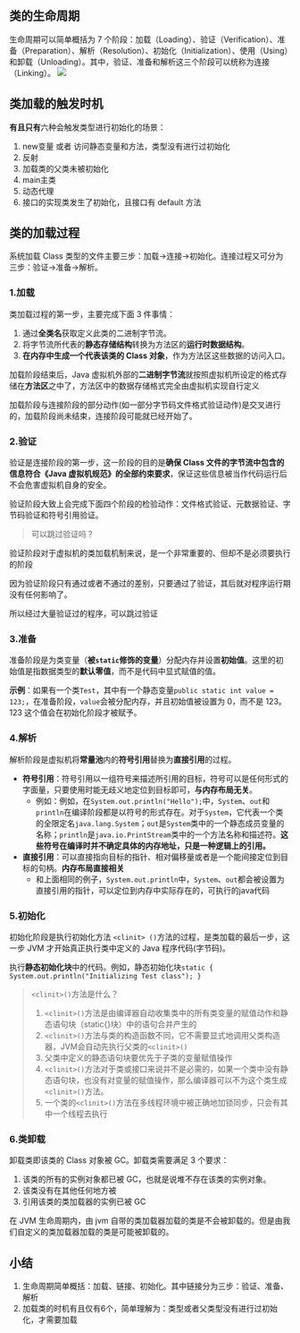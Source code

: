 ## 类的生命周期
生命周期可以简单概括为 7 个阶段：加载（Loading）、验证（Verification）、准备（Preparation）、解析（Resolution）、初始化（Initialization）、使用（Using）和卸载（Unloading）。其中，验证、准备和解析这三个阶段可以统称为连接（Linking）。
![](http://file.cfd.hhblog.top/myPicture/20240818172131.png)
## 类加载的触发时机
**有且只有**六种会触发类型进行初始化的场景：
1. new变量 或者 访问静态变量和方法，类型没有进行过初始化
2. 反射
3. 加载类的父类未被初始化
4. main主类
5. 动态代理
6. 接口的实现类发生了初始化，且接口有 default 方法
## 类的加载过程
系统加载 Class 类型的文件主要三步：加载->连接->初始化。连接过程又可分为三步：验证->准备->解析。

### 1.加载
类加载过程的第一步，主要完成下面 3 件事情：
1. 通过**全类名**获取定义此类的二进制字节流。
2. 将字节流所代表的**静态存储结构**转换为方法区的**运行时数据结构**。
3. **在内存中生成一个代表该类的 Class 对象**，作为方法区这些数据的访问入口。

加载阶段结束后，Java 虚拟机外部的**二进制字节流**就按照虚拟机所设定的格式存储在**方法区**之中了，方法区中的数据存储格式完全由虚拟机实现自行定义

加载阶段与连接阶段的部分动作(如一部分字节码文件格式验证动作)是交叉进行的，加载阶段尚未结束，连接阶段可能就已经开始了。

### 2.验证
验证是连接阶段的第一步，这一阶段的目的是**确保 Class 文件的字节流中包含的信息符合《Java 虚拟机规范》的全部约束要求**，保证这些信息被当作代码运行后不会危害虚拟机自身的安全。

验证阶段大致上会完成下面四个阶段的检验动作：文件格式验证、元数据验证、字节码验证和符号引用验证。 

> 可以跳过验证吗？

验证阶段对于虚拟机的类加载机制来说，是一个非常重要的、但却不是必须要执行的阶段

因为验证阶段只有通过或者不通过的差别，只要通过了验证，其后就对程序运行期没有任何影响了。

所以经过大量验证过的程序，可以跳过验证
### 3.准备

准备阶段是为类变量（**被`static`修饰的变量**）分配内存并设置**初始值**。这里的初始值是指数据类型的**默认零值**，而不是代码中显式赋值的值。

**示例**：如果有一个类`Test`，其中有一个静态变量`public static int value = 123;`，在准备阶段，`value`会被分配内存，并且初始值被设置为 0，而不是 123。123 这个值会在初始化阶段才被赋予。
### 4.解析
解析阶段是虚拟机将**常量池**内的**符号引用**替换为**直接引用**的过程。 
- **符号引用**：符号引用以一组符号来描述所引用的目标，符号可以是任何形式的字面量，只要使用时能无歧义地定位到目标即可，**与内存布局无关**。
	- 例如：例如，在`System.out.println("Hello");`中，`System`、`out`和`println`在编译阶段都是以符号的形式存在。对于`System`，它代表一个类的全限定名`java.lang.System`；`out`是`System`类中的一个静态成员变量的名称；`println`是`java.io.PrintStream`类中的一个方法名称和描述符。**这些符号在编译时并不确定具体的内存地址，只是一种逻辑上的引用。**
- **直接引用**：可以直接指向目标的指针、相对偏移量或者是一个能间接定位到目标的句柄。**内存布局直接相关**
	- 和上面相同的例子，`System.out.println`中，`System`、`out`都会被设置为直接引用的指针，可以定位到内存中实际存在的，可执行的java代码
### 5.初始化
初始化阶段是执行初始化方法 `<clinit> ()`方法的过程，是类加载的最后一步，这一步 JVM 才开始真正执行类中定义的 Java 程序代码(字节码)。

执行**静态初始化块**中的代码。例如，静态初始化块`static { System.out.println("Initializing Test class"); }`

> `<clinit>()`方法是什么？
> 
> 1. `<clinit>()`方法是由编译器自动收集类中的所有类变量的赋值动作和静态语句块（static{}块）中的语句合并产生的
> 2. `<clinit>()`方法与类的构造函数不同，它不需要显式地调用父类构造器，JVM会自动先执行父类的`<clinit>()`
> 3. 父类中定义的静态语句块要优先于子类的变量赋值操作
> 4. `<clinit>()`方法对于类或接口来说并不是必需的，如果一个类中没有静态语句块，也没有对变量的赋值操作，那么编译器可以不为这个类生成`<clinit>()`方法。 
> 5. 一个类的`<clinit>()`方法在多线程环境中被正确地加锁同步，只会有其中一个线程去执行

### 6.类卸载

卸载类即该类的 Class 对象被 GC。卸载类需要满足 3 个要求：
1. 该类的所有的实例对象都已被 GC，也就是说堆不存在该类的实例对象。
2. 该类没有在其他任何地方被
3. 引用该类的类加载器的实例已被 GC

在 JVM 生命周期内，由 jvm 自带的类加载器加载的类是不会被卸载的。但是由我们自定义的类加载器加载的类是可能被卸载的。
## 小结
1. 生命周期简单概括：加载、链接、初始化。其中链接分为三步：验证、准备、解析
2. 加载类的时机有且仅有6个，简单理解为：类型或者父类型没有进行过初始化，才需要加载